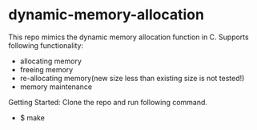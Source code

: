 # dynamic-memory-allocation
This repo mimics the dynamic memory allocation function in C.
Supports following functionality:
* allocating memory
* freeing memory
* re-allocating memory(new size less than existing size is not tested!)
* memory maintenance

Getting Started:
Clone the repo and run following command.
* $ make 
